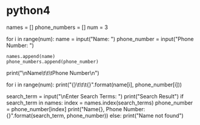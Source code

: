 # python4
names = []
phone_numbers = []
num = 3

for i in range(num):
    name = input("Name: ")
    phone_number = input("Phone Number: ")
    
    names.append(name)
    phone_numbers.append(phone_number)

print("\nName\t\t\tPhone Number\n")

for i in range(num):
    print("{}\t\t\t{}".format(name[i], phone_number[i]))

search_term = input("\nEnter Search Terms: ")
print("Search Result")
if search_term in names:
    index = names.index(search_terms)
    phone_number = phone_number[index]
    print("Name{}, Phone Number:{}".format(search_term, phone_number))
else:
    print("Name not found")
